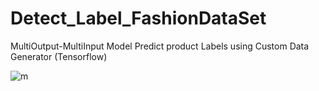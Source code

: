 # Detect_Label_FashionDataSet
MultiOutput-MultiInput Model Predict product Labels using Custom Data Generator (Tensorflow)

![m](https://github.com/soroush44d/Detect_Label_FashionDataSet/assets/95965461/e66f70e5-5da4-481a-9d40-d1ca2d2efe2f)
